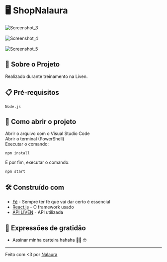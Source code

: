 # 🖥️ ShopNalaura

![Screenshot_3](https://user-images.githubusercontent.com/80932554/157982285-7f6ecafa-9fe6-475d-8cbe-0b83ba515d54.png) <br/> <br/>
![Screenshot_4](https://user-images.githubusercontent.com/80932554/157982322-adb1199b-236a-49fd-9208-a77a2ff323b0.png) <br/> <br/>
![Screenshot_5](https://user-images.githubusercontent.com/80932554/157982343-68d37dee-6027-438c-aa27-2620a884e108.png)

## 🚀 Sobre o Projeto

Realizado durante treinamento na Liven. 

## 📋 Pré-requisitos

```
Node.js
```

## 🔧 Como abrir o projeto

Abrir o arquivo com o Visual Studio Code  <br/>
Abrir o terminal (PowerShell) <br/>
Executar o comando:
```
npm install
```

E por fim, executar o comando: 

```
npm start
```

## 🛠️ Construído com

* [Fé](https://www.youtube.com/watch?v=xV7ZzeBR3oc) - Sempre ter fé que vai dar certo é essencial
* [React.js](https://pt-br.reactjs.org/) - O framework usado
* [API LIVEN](https://trainning-storeapp-gateway-dev-g5kv7eofma-uw.a.run.app/) - API utilizada


## 🎁 Expressões de gratidão

* Assinar minha carteira hahaha 👩‍💻 🤓

---
Feito com <3 por [Nalaura](https://www.linkedin.com/in/analauraoliveiraferreira/)